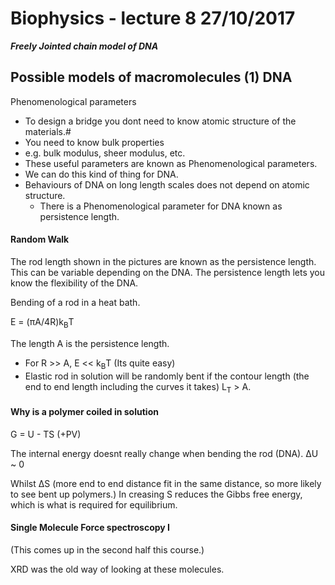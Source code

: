 # Biophysics - lecture 8 27/10/2017

***Freely Jointed chain model of DNA***

## Possible models of macromolecules (1) DNA

Phenomenological parameters
  - To design a bridge you dont need to know atomic structure of the materials.#
  - You need to know bulk properties
  - e.g. bulk modulus, sheer modulus, etc.
  - These useful parameters are known as Phenomenological parameters.
  - We can do this kind of thing for DNA.
  - Behaviours of DNA on long length scales does not depend on atomic structure.
    - There is a Phenomenological parameter for DNA known as persistence length.

#### Random Walk

The rod length shown in the pictures are known as the persistence length. This can be variable depending on the DNA. The persistence length lets you know the flexibility of the DNA.

Bending of a rod in a heat bath.

E = (&pi;A/4R)k<sub>B</sub>T

The length A is the persistence length.

- For R >> A, E << k<sub>B</sub>T (Its quite easy)
- Elastic rod in solution will be randomly bent if the contour length (the end to end length including the curves it takes) L<sub>T</sub> > A.

#### Why is a polymer coiled in solution

G = U - TS (+PV)

The internal energy doesnt really change when bending the rod (DNA). &Delta;U ~ 0

Whilst &Delta;S (more end to end distance fit in the same distance, so more likely to see bent up polymers.) In creasing S reduces the Gibbs free energy, which is what is required for equilibrium.

#### Single Molecule Force spectroscopy I

(This comes up in the second half this course.)

XRD was the old way of looking at these molecules.
